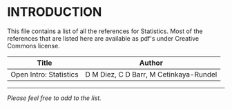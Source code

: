 # INTRODUCTION

This file contains a list of all the references for Statistics. Most of the references that are listed here are available as pdf's under Creative Commons license.

| Title        | Author         |
| :----------: |:--------------:|
| Open Intro: Statistics | D M Diez, C D Barr, M Cetinkaya-Rundel |

----------------------------------------------------------------------------
_Please feel free to add to the list._
